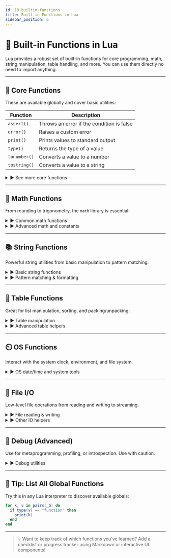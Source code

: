 ```yaml
---
id: 10-builtin-functions
title: Built-in Functions in Lua
sidebar_position: 6
---
```


# 🧰 Built-in Functions in Lua

Lua provides a robust set of built-in functions for core programming, math, string manipulation, table handling, and more. You can use them directly no need to import anything.

---

## 📌 Core Functions

These are available globally and cover basic utilities:

| Function         | Description                                             |
|------------------|---------------------------------------------------------|
| `assert()`       | Throws an error if the condition is false               |
| `error()`         | Raises a custom error                                  |
| `print()`         | Prints values to standard output                      |
| `type()`          | Returns the type of a value                           |
| `tonumber()`      | Converts a value to a number                          |
| `tostring()`      | Converts a value to a string                          |

<details>
<summary>▶️ See more core functions</summary>

```lua
getmetatable()
setmetatable()
rawequal()
rawget()
rawset()
rawlen()
next()
pairs()
ipairs()
select()
pcall()
xpcall()
load()
loadfile()
dofile()
collectgarbage()
````

</details>

---

## 🧮 Math Functions

From rounding to trigonometry, the `math` library is essential:

<details>
<summary>▶️ Common math functions</summary>

```lua
math.abs(x)
math.ceil(x)
math.floor(x)
math.max(a, b, ...)
math.min(a, b, ...)
math.sqrt(x)
math.random()
math.randomseed(seed)
```

</details>

<details>
<summary>▶️ Advanced math and constants</summary>

```lua
math.sin(), math.cos(), math.tan()
math.log(x), math.exp(x)
math.deg(x), math.rad(x)
math.pi  -- Constant for π
```

</details>

---

## 📚 String Functions

Powerful string utilities from basic manipulation to pattern matching.

<details>
<summary>▶️ Basic string functions</summary>

```lua
string.len("Lua")
string.upper("Lua")
string.lower("Lua")
string.sub("Lua", 1, 2)
string.rep("Lua", 3)
string.reverse("Lua")
```

</details>

<details>
<summary>▶️ Pattern matching & formatting</summary>

```lua
string.find("hello", "l")
string.match("abc123", "%d+")
string.gmatch("1 2 3", "%d+")
string.gsub("foo", "o", "0")
string.format("Hi %s", "Binahf")
```

</details>

---

## 📏 Table Functions

Great for list manipulation, sorting, and packing/unpacking:

<details>
<summary>▶️ Table manipulation</summary>

```lua
table.insert(t, value)
table.remove(t, index)
table.sort(t)
table.concat(t, ", ")
```

</details>

<details>
<summary>▶️ Advanced table helpers</summary>

```lua
table.unpack(t)
table.move(t1, f, e, t, t2)
```

</details>

---

## ⏲️ OS Functions

Interact with the system clock, environment, and file system.

<details>
<summary>▶️ OS date/time and system tools</summary>

```lua
os.time()
os.date("%Y-%m-%d")
os.clock()
os.difftime(t2, t1)
os.exit()
os.getenv("PATH")
os.remove("file.txt")
```

</details>

---

## 📁 File I/O

Low-level file operations from reading and writing to streaming.

<details>
<summary>▶️ File reading & writing</summary>

```lua
local file = io.open("data.txt", "w")
file:write("Hello Lua!")
file:close()
```

</details>

<details>
<summary>▶️ Other IO helpers</summary>

```lua
io.read(), io.write(), io.flush()
io.input(), io.output()
io.lines()
```

</details>

---

## 🧪 Debug (Advanced)

Use for metaprogramming, profiling, or introspection. Use with caution.

<details>
<summary>▶️ Debug utilities</summary>

```lua
debug.traceback()
debug.getinfo(f)
debug.getlocal(f, i)
debug.setlocal(f, i, value)
debug.getupvalue(f, i)
debug.setupvalue(f, i, value)
debug.sethook(), debug.gethook()
```

</details>

---

## 🧠 Tip: List All Global Functions

Try this in any Lua interpreter to discover available globals:

```lua
for k, v in pairs(_G) do
  if type(v) == "function" then
    print(k)
  end
end
```

---

> 💡 Want to keep track of which functions you've learned? Add a checklist or progress tracker using Markdown or interactive UI components!
